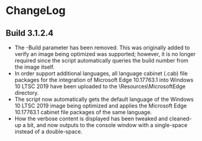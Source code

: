 # ChangeLog #

## Build 3.1.2.4 ##

- The -Build parameter has been removed. This was originally added to verify an image being optimized was supported; however, it is no longer required since the script automatically queries the build number from the image itself.
- In order support additional languages, all language cabinet (.cab) file packages for the integration of Microsoft Edge 10.17763.1 into Windows 10 LTSC 2019 have been uploaded to the \Resources\MicrosoftEdge directory.
- The script now automatically gets the default language of the Windows 10 LTSC 2019 image being optimized and applies the Microsoft Edge 10.17763.1 cabinet file packages of the same language.
- How the verbose content is displayed has been tweaked and cleaned-up a bit, and now outputs to the console window with a single-space instead of a double-space.
